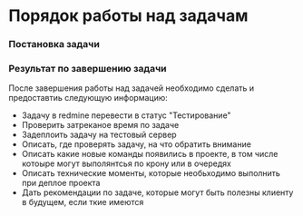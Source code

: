 # Порядок работы над задачам

### Постановка задачи


### Результат по завершению задачи
После завершения работы над задачей необходимо сделать и предоставтиь следующую информацию:
* Задачу в redmine перевести в статус "Тестирование"
* Проверить затреканое время по задаче
* Задеплоить задачу на тестовый сервер
* Описать, где проверять задачу, на что обратить внимание
* Описать какие новые команды появились в проекте, в том числе котоыре могут выполянтсья по крону или в очередях
* Описать технические моменты, которые необьходимо выполнить при деплое проекта
* Дать рекомендации по задаче, которые могут быть полезны клиенту в будущем, если ткие имеются